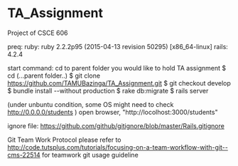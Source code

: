 # TA_Assignment
Project of CSCE 606

preq: ruby: ruby 2.2.2p95 (2015-04-13 revision 50295) [x86_64-linux]
      rails: 4.2.4


start command:
cd to parent folder you would like to hold TA assignment 
$ cd (...parent folder..)
$ git clone https://github.com/TAMUBazinga/TA_Assignment.git
$ git checkout develop
$ bundle install --without production
$ rake db:migrate
$ rails server

(under unbuntu condition, some OS might need to check http://0.0.0.0/students )
open browser, "http://locolhost:3000/students"  


ignore file: 
https://github.com/github/gitignore/blob/master/Rails.gitignore

Git Team Work Protocol
please refer to 
http://code.tutsplus.com/tutorials/focusing-on-a-team-workflow-with-git--cms-22514
for teamwork git usage guideline